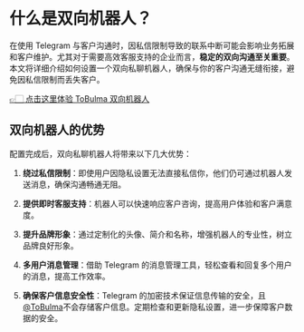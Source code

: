 # 什么是双向机器人？

在使用 Telegram 与客户沟通时，因私信限制导致的联系中断可能会影响业务拓展和客户维护。尤其对于需要高效客服支持的企业而言，**稳定的双向沟通至关重要**。本文将详细介绍如何设置一个双向私聊机器人，确保与你的客户沟通无缝衔接，避免因私信限制而丢失客户。

[👉🏻 点击这里体验 ToBulma 双向机器人](https://t.me/ToBulmaLivebot)

## 双向机器人的优势

配置完成后，双向私聊机器人将带来以下几大优势：

1. **绕过私信限制**：即使用户因隐私设置无法直接私信你，他们仍可通过机器人发送消息，确保沟通畅通无阻。

2. **提供即时客服支持**：机器人可以快速响应客户咨询，提高用户体验和客户满意度。

3. **提升品牌形象**：通过定制化的头像、简介和名称，增强机器人的专业性，树立品牌良好形象。

4. **多用户消息管理**：借助 Telegram 的消息管理工具，轻松查看和回复多个用户的消息，提高工作效率。

5. **确保客户信息安全性**：Telegram 的加密技术保证信息传输的安全，且[@ToBulma](https://t.me/ToBulmaLivebot)不会存储客户信息。定期检查和更新隐私设置，进一步保障客户数据的安全。
